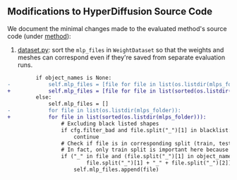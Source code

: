 ## Modifications to HyperDiffusion Source Code

We document the minimal changes made to the evaluated method's source code (under [method](method)):
1. [dataset.py](method/dataset.py): sort the ``mlp_files`` in ``WeightDataset`` so that the weights and meshes can correspond even if they're saved from separate evaluation runs.

```diff
         if object_names is None:
-            self.mlp_files = [file for file in list(os.listdir(mlps_folder))]
+            self.mlp_files = [file for file in list(sorted(os.listdir(mlps_folder)))]
         else:
             self.mlp_files = []
-            for file in list(os.listdir(mlps_folder)):
+            for file in list(sorted(os.listdir(mlps_folder))):
                 # Excluding black listed shapes
                 if cfg.filter_bad and file.split("_")[1] in blacklist:
                     continue
                 # Check if file is in corresponding split (train, test, val)
                 # In fact, only train split is important here because we don't use test or val MLP weights
                 if ("_" in file and (file.split("_")[1] in object_names or (
                         file.split("_")[1] + "_" + file.split("_")[2]) in object_names)) or (file in object_names):
                     self.mlp_files.append(file)
```